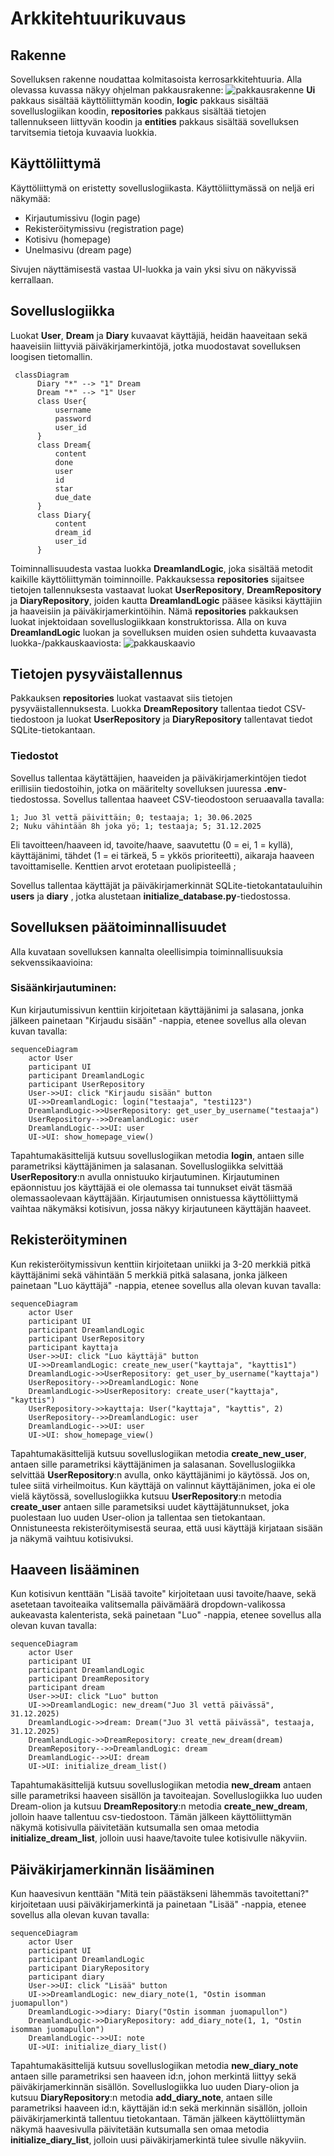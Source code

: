 # Arkkitehtuurikuvaus
## Rakenne
Sovelluksen rakenne noudattaa kolmitasoista kerrosarkkitehtuuria. Alla olevassa kuvassa näkyy ohjelman pakkausrakenne:
![pakkausrakenne](https://github.com/user-attachments/assets/13a25ae5-055c-4cad-a697-4402c6c7aa21)
__Ui__ pakkaus sisältää käyttöliittymän koodin, __logic__ pakkaus sisältää sovelluslogiikan koodin, __repositories__ pakkaus sisältää tietojen tallennukseen liittyvän koodin ja __entities__ pakkaus sisältää sovelluksen tarvitsemia tietoja kuvaavia luokkia.

## Käyttöliittymä
Käyttöliittymä on eristetty sovelluslogiikasta.
Käyttöliittymässä on neljä eri näkymää:
- Kirjautumissivu (login page)
- Rekisteröitymissivu (registration page)
- Kotisivu (homepage)
- Unelmasivu (dream page)

Sivujen näyttämisestä vastaa UI-luokka ja vain yksi sivu on näkyvissä kerrallaan.

## Sovelluslogiikka
Luokat __User__, __Dream__ ja __Diary__ kuvaavat käyttäjiä, heidän haaveitaan sekä haaveisiin liittyviä päiväkirjamerkintöjä, jotka muodostavat sovelluksen loogisen tietomallin.

```mermaid
 classDiagram
      Diary "*" --> "1" Dream
      Dream "*" --> "1" User
      class User{
          username
          password
          user_id
      }
      class Dream{
          content
          done
          user
          id
          star
          due_date
      }
      class Diary{
          content
          dream_id
          user_id
      }
```

Toiminnallisuudesta vastaa luokka __DreamlandLogic__, joka sisältää metodit kaikille käyttöliittymän toiminnoille. Pakkauksessa __repositories__ sijaitsee tietojen tallennuksesta vastaavat luokat __UserRepository__, __DreamRepository__ ja __DiaryRepository__, joiden kautta __DreamlandLogic__ pääsee käsiksi käyttäjiin ja haaveisiin ja päiväkirjamerkintöihin. Nämä __repositories__ pakkauksen luokat injektoidaan sovelluslogiikkaan konstruktorissa. 
Alla on kuva __DreamlandLogic__ luokan ja sovelluksen muiden osien suhdetta kuvaavasta luokka-/pakkauskaaviosta:
![pakkauskaavio](https://github.com/user-attachments/assets/7a935a68-b423-4252-9318-23337b69b91c)

## Tietojen pysyväistallennus
Pakkauksen __repositories__ luokat vastaavat siis tietojen pysyväistallennuksesta. Luokka __DreamRepository__ tallentaa tiedot CSV-tiedostoon ja luokat __UserRepository__ ja __DiaryRepository__ tallentavat tiedot SQLite-tietokantaan. 

### Tiedostot
Sovellus tallentaa käytättäjien, haaveiden ja päiväkirjamerkintöjen tiedot erillisiin tiedostoihin, jotka on määritelty sovelluksen juuressa __.env__-tiedostossa.
Sovellus tallentaa haaveet CSV-tieodostoon seruaavalla tavalla:
```
1; Juo 3l vettä päivittäin; 0; testaaja; 1; 30.06.2025
2; Nuku vähintään 8h joka yö; 1; testaaja; 5; 31.12.2025
```
Eli tavoitteen/haaveen id, tavoite/haave, saavutettu (0 = ei, 1 = kyllä), käyttäjänimi, tähdet (1 = ei tärkeä, 5 = ykkös prioriteetti), aikaraja haaveen tavoittamiselle. Kenttien arvot erotetaan puolipisteellä ;

Sovellus tallentaa käyttäjät ja päiväkirjamerkinnät SQLite-tietokantatauluihin __users__ ja __diary__ , jotka alustetaan __initialize_database.py__-tiedostossa.

## Sovelluksen päätoiminnallisuudet
Alla kuvataan sovelluksen kannalta oleellisimpia toiminnallisuuksia sekvenssikaavioina:

### Sisäänkirjautuminen:
Kun kirjautumissivun kenttiin kirjoitetaan käyttäjänimi ja salasana, jonka jälkeen painetaan "Kirjaudu sisään" -nappia, etenee sovellus alla olevan kuvan tavalla:
```mermaid
sequenceDiagram
    actor User
    participant UI
    participant DreamlandLogic
    participant UserRepository
    User->>UI: click "Kirjaudu sisään" button
    UI->>DreamlandLogic: login("testaaja", "testi123")
    DreamlandLogic->>UserRepository: get_user_by_username("testaaja")
    UserRepository-->>DreamlandLogic: user
    DreamlandLogic-->>UI: user
    UI->UI: show_homepage_view()
```
Tapahtumakäsittelijä kutsuu sovelluslogiikan metodia __login__, antaen sille parametriksi käyttäjänimen ja salasanan. Sovelluslogiikka selvittää __UserRepository__:n avulla onnistuuko kirjautuminen. Kirjautuminen epäonnistuu jos käyttäjää ei ole olemassa tai tunnukset eivät täsmää olemassaolevaan käyttäjään. Kirjautumisen onnistuessa käyttöliittymä vaihtaa näkymäksi kotisivun, jossa näkyy kirjautuneen käyttäjän haaveet.

## Rekisteröityminen
Kun rekisteröitymissivun kenttiin kirjoitetaan uniikki ja 3-20 merkkiä pitkä käyttäjänimi sekä vähintään 5 merkkiä pitkä salasana, jonka jälkeen painetaan "Luo käyttäjä" -nappia, etenee sovellus alla olevan kuvan tavalla:
```mermaid
sequenceDiagram
    actor User
    participant UI
    participant DreamlandLogic
    participant UserRepository
    participant kayttaja
    User->>UI: click "Luo käyttäjä" button
    UI->>DreamlandLogic: create_new_user("kayttaja", "kayttis1")
    DreamlandLogic->>UserRepository: get_user_by_username("kayttaja")
    UserRepository-->>DreamlandLogic: None
    DreamlandLogic->>UserRepository: create_user("kayttaja", "kayttis")
    UserRepository->>kayttaja: User("kayttaja", "kayttis", 2)
    UserRepository-->>DreamlandLogic: user
    DreamlandLogic-->>UI: user
    UI->UI: show_homepage_view()
```
Tapahtumakäsittelijä kutsuu sovelluslogiikan metodia __create_new_user__, antaen sille parametriksi käyttäjänimen ja salasanan. Sovelluslogiikka selvittää __UserRepository__:n avulla, onko käyttäjänimi jo käytössä. Jos on, tulee siitä virheilmoitus. Kun käyttäjä on valinnut käyttäjänimen, joka ei ole vielä käytössä, sovelluslogiikka kutsuu __UserRepository__:n metodia __create_user__ antaen sille parametsiksi uudet käyttäjätunnukset, joka puolestaan luo uuden User-olion ja tallentaa sen tietokantaan. Onnistuneesta rekisteröitymisestä seuraa, että uusi käyttäjä kirjataan sisään ja näkymä vaihtuu kotisivuksi.
    
## Haaveen lisääminen
Kun kotisivun kenttään "Lisää tavoite" kirjoitetaan uusi tavoite/haave, sekä asetetaan tavoiteaika valitsemalla päivämäärä dropdown-valikossa aukeavasta kalenterista, sekä painetaan "Luo" -nappia, etenee sovellus alla olevan kuvan tavalla:
```mermaid
sequenceDiagram
    actor User
    participant UI
    participant DreamlandLogic
    participant DreamRepository
    participant dream
    User->>UI: click "Luo" button
    UI->>DreamlandLogic: new_dream("Juo 3l vettä päivässä", 31.12.2025)
    DreamlandLogic->>dream: Dream("Juo 3l vettä päivässä", testaaja, 31.12.2025)
    DreamlandLogic->>DreamRepository: create_new_dream(dream)
    DreamRepository-->>DreamlandLogic: dream
    DreamlandLogic-->>UI: dream
    UI->UI: initialize_dream_list()
```
Tapahtumakäsittelijä kutsuu sovelluslogiikan metodia __new_dream__ antaen sille parametriksi haaveen sisällön ja tavoiteajan. Sovelluslogiikka luo uuden Dream-olion ja kutsuu __DreamRepository__:n metodia __create_new_dream__, jolloin haave tallentuu csv-tiedostoon. Tämän jälkeen käyttöliittymän näkymä kotisivulla päivitetään kutsumalla sen omaa metodia __initialize_dream_list__, jolloin uusi haave/tavoite tulee kotisivulle näkyviin.

## Päiväkirjamerkinnän lisääminen
Kun haavesivun kenttään "Mitä tein päästäkseni lähemmäs tavoitettani?" kirjoitetaan uusi päiväkirjamerkintä ja painetaan "Lisää" -nappia, etenee sovellus alla olevan kuvan tavalla:
```mermaid
sequenceDiagram
    actor User
    participant UI
    participant DreamlandLogic
    participant DiaryRepository
    participant diary
    User->>UI: click "Lisää" button
    UI->>DreamlandLogic: new_diary_note(1, "Ostin isomman juomapullon")
    DreamlandLogic->>diary: Diary("Ostin isomman juomapullon")
    DreamlandLogic->>DiaryRepository: add_diary_note(1, 1, "Ostin isomman juomapullon")
    DreamlandLogic-->>UI: note
    UI->UI: initialize_diary_list()
```
Tapahtumakäsittelijä kutsuu sovelluslogiikan metodia __new_diary_note__ antaen sille parametriksi sen haaveen id:n, johon merkintä liittyy sekä päiväkirjamerkinnän sisällön. Sovelluslogiikka luo uuden Diary-olion ja kutsuu __DiaryRepository__:n metodia __add_diary_note__, antaen sille parametriksi haaveen id:n, käyttäjän id:n sekä merkinnän sisällön, jolloin päiväkirjamerkintä tallentuu tietokantaan. Tämän jälkeen käyttöliittymän näkymä haavesivulla päivitetään kutsumalla sen omaa metodia __initialize_diary_list__, jolloin uusi päiväkirjamerkintä tulee sivulle näkyviin.
